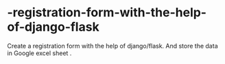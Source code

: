 # -registration-form-with-the-help-of-django-flask
Create a registration form with the help of django/flask. And store the data in Google excel sheet .
